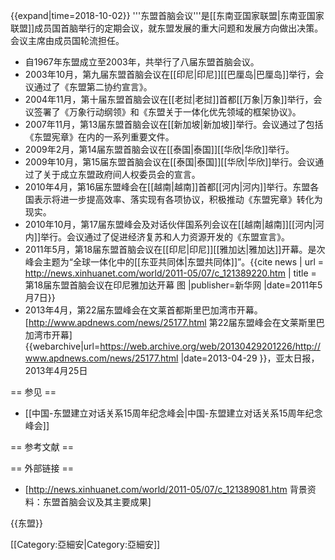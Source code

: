 {{expand|time=2018-10-02}}
'''东盟首脑会议'''是[[东南亚国家联盟|东南亚国家联盟]]成员国首脑举行的定期会议，就东盟发展的重大问题和发展方向做出决策。会议主席由成员国轮流担任。

* 自1967年东盟成立至2003年，共举行了八届东盟首脑会议。
* 2003年10月，第九届东盟首脑会议在[[印尼|印尼]][[巴厘岛|巴厘岛]]举行，会议通过了《东盟第二协约宣言》。
* 2004年11月，第十届东盟首脑会议在[[老挝|老挝]]首都[[万象|万象]]举行，会议签署了《万象行动纲领》和《东盟关于一体化优先领域的框架协议》。
* 2007年11月，第13届东盟首脑会议在[[新加坡|新加坡]]举行。会议通过了包括《东盟宪章》在内的一系列重要文件。
* 2009年2月，第14届东盟首脑会议在[[泰国|泰国]][[华欣|华欣]]举行。
* 2009年10月，第15届东盟首脑会议在[[泰国|泰国]][[华欣|华欣]]举行。会议通过了关于成立东盟政府间人权委员会的宣言。
* 2010年4月，第16届东盟峰会在[[越南|越南]]首都[[河内|河内]]举行。东盟各国表示将进一步提高效率、落实现有各项协议，积极推动《东盟宪章》转化为现实。
* 2010年10月，第17届东盟峰会及对话伙伴国系列会议在[[越南|越南]][[河内|河内]]举行。会议通过了促进经济复苏和人力资源开发的《东盟宣言》。
* 2011年5月，第18届东盟首脑会议在[[印尼|印尼]][[雅加达|雅加达]]开幕。是次峰会主题为“全球一体化中的[[东亚共同体|东盟共同体]]”。<ref>{{cite news | url = http://news.xinhuanet.com/world/2011-05/07/c_121389220.htm | title = 第18届东盟首脑会议在印尼雅加达开幕 图 |publisher=新华网 |date=2011年5月7日}}</ref>
* 2013年4月，第22届东盟峰会在文莱首都斯里巴加湾市开幕。<ref>[http://www.apdnews.com/news/25177.html 第22届东盟峰会在文莱斯里巴加湾市开幕] {{webarchive|url=https://web.archive.org/web/20130429201226/http://www.apdnews.com/news/25177.html |date=2013-04-29 }}，亚太日报，2013年4月25日</ref>

== 参见 ==
* [[中国-东盟建立对话关系15周年纪念峰会|中国-东盟建立对话关系15周年纪念峰会]]

== 参考文献 ==
<references/>

== 外部链接 ==
* [http://news.xinhuanet.com/world/2011-05/07/c_121389081.htm 背景资料：东盟首脑会议及其主要成果]

{{东盟}}

[[Category:亞細安|Category:亞細安]]